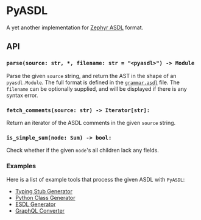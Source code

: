 # PyASDL

A yet another implementation for [Zephyr ASDL](https://www.cs.princeton.edu/~appel/papers/asdl97.pdf) format.

## API
### `parse(source: str, *, filename: str = "<pyasdl>") -> Module`

Parse the given `source` string, and return the AST in the shape of an `pyasdl.Module`. The
full format is defined in the [`grammar.asdl`](./pyasdl/static/grammar.asdl) file. The `filename`
can be optionally supplied, and will be displayed if there is any syntax error.

### `fetch_comments(source: str) -> Iterator[str]:`

Return an iterator of the ASDL comments in the given `source` string.

### `is_simple_sum(node: Sum) -> bool:`

Check whether if the given `node`'s all children lack any fields.


### Examples
Here is a list of example tools that process the given ASDL with `PyASDL`:
- [Typing Stub Generator](./examples/generators/src/typing_stub.py)
- [Python Class Generator](./examples/generators/src/python.py)
- [ESDL Generator](./examples/generators/src/edgedb.py)
- [GraphQL Converter](./examples/generators/src/graphql.py)

